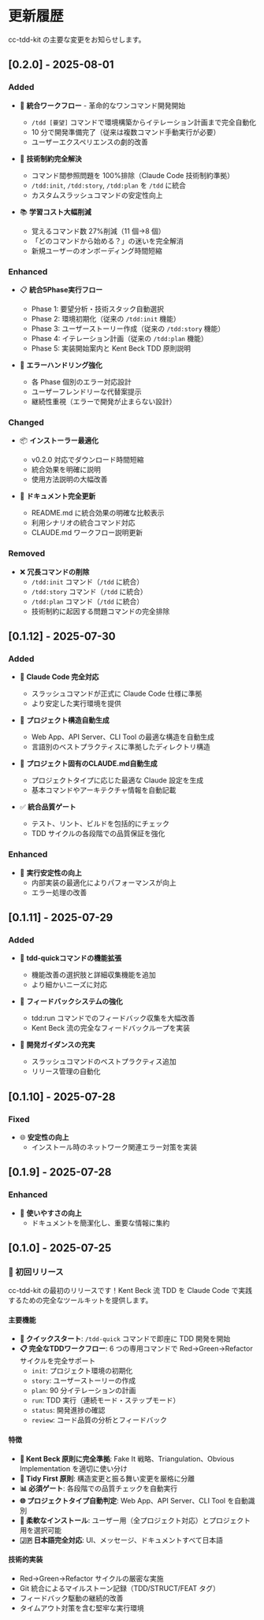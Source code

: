 # 更新履歴

cc-tdd-kit の主要な変更をお知らせします。

## [0.2.0] - 2025-08-01

### Added

- 🚀 **統合ワークフロー** - 革命的なワンコマンド開発開始
  - `/tdd [要望]` コマンドで環境構築からイテレーション計画まで完全自動化
  - 10 分で開発準備完了（従来は複数コマンド手動実行が必要）
  - ユーザーエクスペリエンスの劇的改善

- 🔧 **技術制約完全解決**
  - コマンド間参照問題を 100%排除（Claude Code 技術制約準拠）
  - `/tdd:init`, `/tdd:story`, `/tdd:plan` を `/tdd` に統合
  - カスタムスラッシュコマンドの安定性向上

- 📚 **学習コスト大幅削減**
  - 覚えるコマンド数 27%削減（11 個→8 個）
  - 「どのコマンドから始める？」の迷いを完全解消
  - 新規ユーザーのオンボーディング時間短縮

### Enhanced

- 📋 **統合5Phase実行フロー**
  - Phase 1: 要望分析・技術スタック自動選択
  - Phase 2: 環境初期化（従来の `/tdd:init` 機能）
  - Phase 3: ユーザーストーリー作成（従来の `/tdd:story` 機能）
  - Phase 4: イテレーション計画（従来の `/tdd:plan` 機能）
  - Phase 5: 実装開始案内と Kent Beck TDD 原則説明

- 🎯 **エラーハンドリング強化**
  - 各 Phase 個別のエラー対応設計
  - ユーザーフレンドリーな代替案提示
  - 継続性重視（エラーで開発が止まらない設計）

### Changed

- 📦 **インストーラー最適化**
  - v0.2.0 対応でダウンロード時間短縮
  - 統合効果を明確に説明
  - 使用方法説明の大幅改善

- 📖 **ドキュメント完全更新**
  - README.md に統合効果の明確な比較表示
  - 利用シナリオの統合コマンド対応
  - CLAUDE.md ワークフロー説明更新

### Removed

- ❌ **冗長コマンドの削除**
  - `/tdd:init` コマンド（`/tdd` に統合）
  - `/tdd:story` コマンド（`/tdd` に統合）
  - `/tdd:plan` コマンド（`/tdd` に統合）
  - 技術制約に起因する問題コマンドの完全排除

## [0.1.12] - 2025-07-30

### Added

- 🚀 **Claude Code 完全対応**
  - スラッシュコマンドが正式に Claude Code 仕様に準拠
  - より安定した実行環境を提供

- 📁 **プロジェクト構造自動生成**
  - Web App、API Server、CLI Tool の最適な構造を自動生成
  - 言語別のベストプラクティスに準拠したディレクトリ構造

- 📝 **プロジェクト固有のCLAUDE.md自動生成**
  - プロジェクトタイプに応じた最適な Claude 設定を生成
  - 基本コマンドやアーキテクチャ情報を自動記載

- ✅ **統合品質ゲート**
  - テスト、リント、ビルドを包括的にチェック
  - TDD サイクルの各段階での品質保証を強化

### Enhanced

- 🔧 **実行安定性の向上**
  - 内部実装の最適化によりパフォーマンスが向上
  - エラー処理の改善

## [0.1.11] - 2025-07-29

### Added

- 🎯 **tdd-quickコマンドの機能拡張**
  - 機能改善の選択肢と詳細収集機能を追加
  - より細かいニーズに対応

- 💬 **フィードバックシステムの強化**
  - tdd:run コマンドでのフィードバック収集を大幅改善
  - Kent Beck 流の完全なフィードバックループを実装

- 📜 **開発ガイダンスの充実**
  - スラッシュコマンドのベストプラクティス追加
  - リリース管理の自動化

## [0.1.10] - 2025-07-28

### Fixed

- 🌐 **安定性の向上**
  - インストール時のネットワーク関連エラー対策を実装

## [0.1.9] - 2025-07-28

### Enhanced

- 📄 **使いやすさの向上**
  - ドキュメントを簡潔化し、重要な情報に集約

## [0.1.0] - 2025-07-25

### 🎉 初回リリース

cc-tdd-kit の最初のリリースです！Kent Beck 流 TDD を Claude Code で実践するための完全なツールキットを提供します。

#### 主要機能

- **🚀 クイックスタート**: `/tdd-quick` コマンドで即座に TDD 開発を開始
- **📋 完全なTDDワークフロー**: 6 つの専用コマンドで Red→Green→Refactor サイクルを完全サポート
  - `init`: プロジェクト環境の初期化
  - `story`: ユーザーストーリーの作成
  - `plan`: 90 分イテレーションの計画
  - `run`: TDD 実行（連続モード・ステップモード）
  - `status`: 開発進捗の確認
  - `review`: コード品質の分析とフィードバック

#### 特徴

- **🎯 Kent Beck 原則に完全準拠**: Fake It 戦略、Triangulation、Obvious Implementation を適切に使い分け
- **🔄 Tidy First 原則**: 構造変更と振る舞い変更を厳格に分離
- **📊 必須ゲート**: 各段階での品質チェックを自動実行
- **🌐 プロジェクトタイプ自動判定**: Web App、API Server、CLI Tool を自動識別
- **📱 柔軟なインストール**: ユーザー用（全プロジェクト対応）とプロジェクト用を選択可能
- **🇯🇵 日本語完全対応**: UI、メッセージ、ドキュメントすべて日本語

#### 技術的実装

- Red→Green→Refactor サイクルの厳密な実施
- Git 統合によるマイルストーン記録（TDD/STRUCT/FEAT タグ）
- フィードバック駆動の継続的改善
- タイムアウト対策を含む堅牢な実行環境
